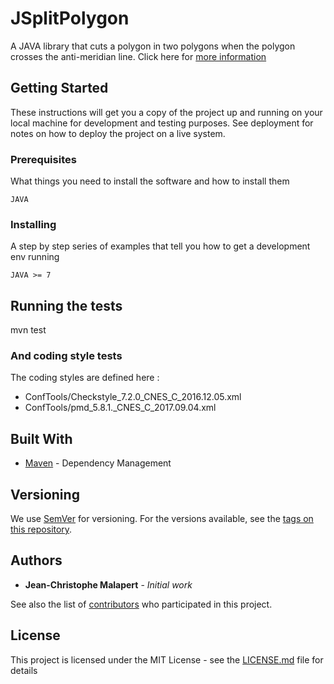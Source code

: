 # JSplitPolygon

A JAVA library that cuts a polygon in two polygons when the polygon crosses the anti-meridian line.
Click here for [more information](src/main/javadoc/overview.html)

## Getting Started

These instructions will get you a copy of the project up and running on your local machine for development and testing purposes. See deployment for notes on how to deploy the project on a live system.

### Prerequisites

What things you need to install the software and how to install them

```
JAVA
```

### Installing

A step by step series of examples that tell you how to get a development env running


```
JAVA >= 7
```

## Running the tests

mvn test

### And coding style tests

The coding styles are defined here :
<ul>
<li>ConfTools/Checkstyle_7.2.0_CNES_C_2016.12.05.xml</li>
<li>ConfTools/pmd_5.8.1._CNES_C_2017.09.04.xml</li>
</ul>

## Built With

* [Maven](https://maven.apache.org/) - Dependency Management

## Versioning

We use [SemVer](http://semver.org/) for versioning. For the versions available, see the [tags on this repository](https://github.com/malapert/JSpitPolygon/tags). 

## Authors

* **Jean-Christophe Malapert** - *Initial work*

See also the list of [contributors](https://github.com/malapert/JSplitPolygon/THANKS.md) who participated in this project.

## License

This project is licensed under the MIT License - see the [LICENSE.md](LICENSE.md) file for details


